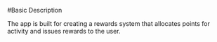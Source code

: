 #Basic Description

The app is built for creating a rewards system that 
allocates points for activity and issues rewards to the 
user.